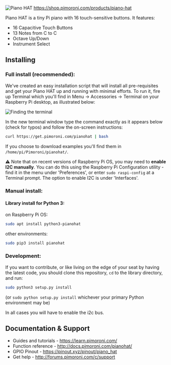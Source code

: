![Piano HAT](piano-hat-logo-new.png)
https://shop.pimoroni.com/products/piano-hat

Piano HAT is a tiny Pi piano with 16 touch-sensitive buttons. It features:

* 16 Capacitive Touch Buttons
* 13 Notes from C to C
* Octave Up/Down
* Instrument Select

## Installing

### Full install (recommended):

We've created an easy installation script that will install all pre-requisites and get your Piano HAT
up and running with minimal efforts. To run it, fire up Terminal which you'll find in Menu -> Accessories -> Terminal
on your Raspberry Pi desktop, as illustrated below:

![Finding the terminal](http://get.pimoroni.com/resources/github-repo-terminal.png)

In the new terminal window type the command exactly as it appears below (check for typos) and follow the on-screen instructions:

```bash
curl https://get.pimoroni.com/pianohat | bash
```

If you choose to download examples you'll find them in `/home/pi/Pimoroni/pianohat/`.

⚠ Note that on recent versions of Raspberry Pi OS, you may need to **enable I2C manually**. You can do this using the Raspberry Pi Configuration utility - find it in the menu under 'Preferences', or enter `sudo raspi-config` at a Terminal prompt. The option to enable I2C is under 'Interfaces'.

### Manual install:

#### Library install for Python 3:

on Raspberry Pi OS:

```bash
sudo apt install python3-pianohat
```

other environments: 

```bash
sudo pip3 install pianohat
```

### Development:

If you want to contribute, or like living on the edge of your seat by having the latest code, you should clone this repository, `cd` to the library directory, and run:

```bash
sudo python3 setup.py install
```
(or `sudo python setup.py install` whichever your primary Python environment may be)

In all cases you will have to enable the i2c bus.

## Documentation & Support

* Guides and tutorials - https://learn.pimoroni.com/
* Function reference - http://docs.pimoroni.com/pianohat/
* GPIO Pinout - https://pinout.xyz/pinout/piano_hat
* Get help - http://forums.pimoroni.com/c/support
